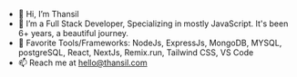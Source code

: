 - 👋 Hi, I’m Thansil
- 👀 I’m a Full Stack Developer, Specializing in mostly JavaScript. It's been 6+ years, a beautiful journey.
- 💞 Favorite Tools/Frameworks: NodeJs, ExpressJs, MongoDB, MYSQL, postgreSQL, React, NextJs, Remix.run, Tailwind CSS, VS Code 
- 📫 Reach me at hello@thansil.com
<!---
mdthansil/mdthansil is a ✨ special ✨ repository because its `README.md` (this file) appears on your GitHub profile.
You can click the Preview link to take a look at your changes.
--->
